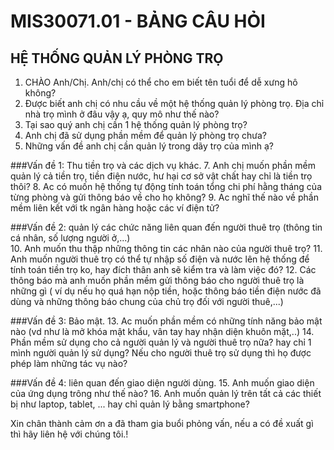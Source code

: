 # MIS30071.01 - BẢNG CÂU HỎI
## HỆ THỐNG QUẢN LÝ PHÒNG TRỌ

1. CHÀO Anh/Chị. Anh/chị có thể cho em biết tên tuổi để dễ xưng hô không?
2. Được biết anh chị có nhu cầu về một hệ thống quản lý phòng trọ.  Địa chỉ nhà trọ mình ở đâu vậy ạ, quy mô như thế nào?
3. Tại sao quý anh chị cần 1 hệ thống quản lý phòng trọ?
5. Anh chị đã sử dụng phần mềm để quản lý phòng trọ chưa?
6. Những vấn đề anh chị cần quản lý trong dãy trọ của mình ạ?

###Vấn đề 1: Thu tiền trọ và các dịch vụ khác.
7. Anh chị muốn phần mềm quản lý cả tiền trọ, tiền điện nước, hư hại cơ sở vật chất hay chỉ là tiền trọ thôi?
8. Ac có muốn hệ thống tự động tính toán tổng chi phí hằng tháng của từng phòng và gửi thông báo về cho họ không?
9. Ac nghĩ thế nào về phần mềm liên kết với tk ngân hàng hoặc các ví điện tử?

###Vấn đề 2: quản lý các chức năng liên quan đến người thuê trọ (thông tin cá nhân, số lượng người ở,...)  
10. Anh muốn thu thập những thông tin các nhân nào của người thuê trọ?
11. Anh muốn người thuê trọ có thể tự nhập số điện và nước lên hệ thống để tính toán tiền trọ ko, hay đích thân anh sẽ kiểm tra và làm việc đó?
12. Các thông báo mà anh muốn phần mềm gửi thông báo cho người thuê trọ là những gì ( ví dụ nếu họ quá hạn nộp tiền, hoặc thông báo tiền điện nước đã dùng và những thông báo chung của chủ trọ đối với người thuê,...)

###Vấn đề 3: Bảo mật.
13. Ac muốn phần mềm có những tính năng bảo mật nào (vd như là mở khóa mật khẩu, vân tay hay nhận diện khuôn mặt,..)
14. Phần mềm sử dụng cho cả người quản lý và người thuê trọ nữa? hay chỉ 1 mình người quản lý sử dụng?
Nếu cho người thuê trọ sử dụng thì họ được phép làm những tác vụ nào? 

###Vấn đề 4:  liên quan đến giao diện người dùng.
15. Anh muốn giao diện của ứng dụng trông như thế nào?
16. Anh muốn quản lý trên tất cả các thiết bị như laptop, tablet, ... hay chỉ quản lý bằng smartphone?

Xin chân thành cảm ơn a đã tham gia buổi phỏng vấn, nếu a có đề xuất gì thì hãy liên hệ với chúng tôi.!
